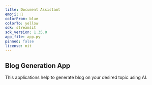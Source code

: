 ```yaml
---
title: Document Assistant
emoji: 📃
colorFrom: blue
colorTo: yellow
sdk: streamlit
sdk_version: 1.35.0
app_file: app.py
pinned: false
license: mit
---
```


## Blog Generation App

This applications help to generate blog on your desired topic using AI. 